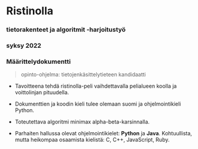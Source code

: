 # Ristinolla
### tietorakenteet ja algoritmit -harjoitustyö
### syksy 2022

### Määrittelydokumentti

> opinto-ohjelma: tietojenkäsittelytieteen kandidaatti


- Tavoitteena tehdä ristinolla-peli vaihdettavalla pelialueen koolla ja voittolinjan pituudella.
- Dokumenttien ja koodin kieli tulee olemaan suomi ja ohjelmointikieli Python.

- Toteutettava algoritmi minimax alpha-beta-karsinnalla.

- Parhaiten hallussa olevat ohjelmointikielet: **Python** ja **Java**.
Kohtuullista, mutta heikompaa osaamista kielistä: C, C++, JavaScript, Ruby.
